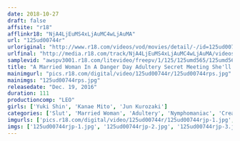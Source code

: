```yaml
---
date: 2018-10-27
draft: false
affsite: "r18"
afflinkr18: "NjA4LjEuMS4xLjAuMC4wLjAuMA"
url: "125ud00744r"
urloriginal: "http://www.r18.com/videos/vod/movies/detail/-/id=125ud00744r"
urlfinal: "http://media.r18.com/track/NjA4LjEuMS4xLjAuMC4wLjAuMA/videos/vod/movies/detail/-/id=125ud00744r"
samplevid: "awspv3001.r18.com/litevideo/freepv/1/125/125umd565/125umd565_dmb_w.mp4"
title: "A Married Woman In A Danger Day Adultery Secret Meeting She'll Lock You In With Her Legs And Give You A Reverse Compulsory Creampie!!"
mainimgurl: "pics.r18.com/digital/video/125ud00744r/125ud00744rps.jpg"
mainimgs: "125ud00744rps.jpg"
releasedate: "Dec. 19, 2016"
duration: 111
productioncomp: "LEO"
girls: ['Yuki Shin', 'Kanae Mito', 'Jun Kurozaki']
categories: ['Slut', 'Married Woman', 'Adultery', 'Nymphomaniac', 'Creampie', 'Hi-Def']
imgurls: ['pics.r18.com/digital/video/125ud00744r/125ud00744rjp-1.jpg', 'pics.r18.com/digital/video/125ud00744r/125ud00744rjp-2.jpg', 'pics.r18.com/digital/video/125ud00744r/125ud00744rjp-3.jpg', 'pics.r18.com/digital/video/125ud00744r/125ud00744rjp-4.jpg', 'pics.r18.com/digital/video/125ud00744r/125ud00744rjp-5.jpg', 'pics.r18.com/digital/video/125ud00744r/125ud00744rjp-6.jpg', 'pics.r18.com/digital/video/125ud00744r/125ud00744rjp-7.jpg', 'pics.r18.com/digital/video/125ud00744r/125ud00744rjp-8.jpg', 'pics.r18.com/digital/video/125ud00744r/125ud00744rjp-9.jpg', 'pics.r18.com/digital/video/125ud00744r/125ud00744rjp-10.jpg', 'pics.r18.com/digital/video/125ud00744r/125ud00744rjp-11.jpg', 'pics.r18.com/digital/video/125ud00744r/125ud00744rjp-12.jpg', 'pics.r18.com/digital/video/125ud00744r/125ud00744rjp-13.jpg', 'pics.r18.com/digital/video/125ud00744r/125ud00744rjp-14.jpg', 'pics.r18.com/digital/video/125ud00744r/125ud00744rjp-15.jpg', 'pics.r18.com/digital/video/125ud00744r/125ud00744rjp-16.jpg', 'pics.r18.com/digital/video/125ud00744r/125ud00744rjp-17.jpg', 'pics.r18.com/digital/video/125ud00744r/125ud00744rjp-18.jpg', 'pics.r18.com/digital/video/125ud00744r/125ud00744rjp-19.jpg', 'pics.r18.com/digital/video/125ud00744r/125ud00744rjp-20.jpg']
imgs: ['125ud00744rjp-1.jpg', '125ud00744rjp-2.jpg', '125ud00744rjp-3.jpg', '125ud00744rjp-4.jpg', '125ud00744rjp-5.jpg', '125ud00744rjp-6.jpg', '125ud00744rjp-7.jpg', '125ud00744rjp-8.jpg', '125ud00744rjp-9.jpg', '125ud00744rjp-10.jpg', '125ud00744rjp-11.jpg', '125ud00744rjp-12.jpg', '125ud00744rjp-13.jpg', '125ud00744rjp-14.jpg', '125ud00744rjp-15.jpg', '125ud00744rjp-16.jpg', '125ud00744rjp-17.jpg', '125ud00744rjp-18.jpg', '125ud00744rjp-19.jpg', '125ud00744rjp-20.jpg']
---
```

